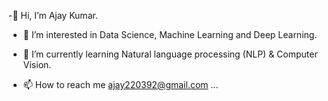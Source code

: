 -👋 Hi, I’m Ajay Kumar.

* 👀 I’m interested in Data Science, Machine Learning and Deep Learning.

* 🌱 I’m currently learning Natural language processing (NLP) & Computer Vision.

* 📫 How to reach me ajay220392@gmail.com ...

<!---
AJAY22DS/AJAY22DS is a ✨ special ✨ repository because its `README.md` (this file) appears on your GitHub profile.
You can click the Preview link to take a look at your changes.
--->
